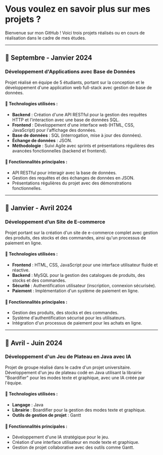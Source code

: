 # Vous voulez en savoir plus sur mes projets ?

Bienvenue sur mon GitHub ! Voici trois projets réalisés ou en cours de réalisation dans le cadre de mes études.

---

## 📅 Septembre - Janvier 2024  
### **Développement d'Applications avec Base de Données**  
Projet réalisé en équipe de 5 étudiants, portant sur la conception et le développement d'une application web full-stack avec gestion de base de données.

#### 🔧 **Technologies utilisées :**
- **Backend** : Création d'une API RESTful pour la gestion des requêtes HTTP et l'interaction avec une base de données SQL.
- **Frontend** : Développement d'une interface web (HTML, CSS, JavaScript) pour l'affichage des données.
- **Base de données** : SQL (interrogation, mise à jour des données).
- **Échange de données** : JSON.
- **Méthodologie** : Suivi Agile avec sprints et présentations régulières des avancées fonctionnelles (backend et frontend).

#### 🎯 **Fonctionnalités principales :**
- API RESTful pour interagir avec la base de données.
- Gestion des requêtes et des échanges de données en JSON.
- Présentations régulières du projet avec des démonstrations fonctionnelles.

---

## 📅 Janvier - Avril 2024  
### **Développement d’un Site de E-commerce**  
Projet portant sur la création d'un site de e-commerce complet avec gestion des produits, des stocks et des commandes, ainsi qu'un processus de paiement en ligne.

#### 🔧 **Technologies utilisées :**
- **Frontend** : HTML, CSS, JavaScript pour une interface utilisateur fluide et réactive.
- **Backend** : MySQL pour la gestion des catalogues de produits, des stocks et des commandes.
- **Sécurité** : Authentification utilisateur (inscription, connexion sécurisée).
- **Paiement** : Implémentation d'un système de paiement en ligne.

#### 🎯 **Fonctionnalités principales :**
- Gestion des produits, des stocks et des commandes.
- Système d'authentification sécurisé pour les utilisateurs.
- Intégration d'un processus de paiement pour les achats en ligne.

---

## 📅 Avril - Juin 2024  
### **Développement d'un Jeu de Plateau en Java avec IA**  
Projet de groupe réalisé dans le cadre d'un projet universitaire. Développement d'un jeu de plateau codé en Java utilisant la librairie "Boardifier" pour les modes texte et graphique, avec une IA créée par l'équipe.

#### 🔧 **Technologies utilisées :**
- **Langage** : Java
- **Librairie** : Boardifier pour la gestion des modes texte et graphique.
- **Outils de gestion de projet** : Gantt

#### 🎯 **Fonctionnalités principales :**
- Développement d'une IA stratégique pour le jeu.
- Création d'une interface utilisateur en mode texte et graphique.
- Gestion de projet collaborative avec des outils comme Gantt.
